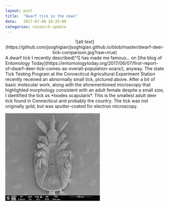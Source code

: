 ```yaml
---
layout: post
title:  "Dwarf tick in the news"
date:   2017-07-08 16:35:00
categories: research update
---
```

<center>
![alt text](https://github.com/jsoghigian/jsoghigian.github.io/blob/master/dwarf-deer-tick-comparison.jpg?raw=true)  
</center>  
A dwarf tick I recently described[^1] has made me famous... on [the blog of Entomology Today](https://entomologytoday.org/2017/06/07/first-report-of-dwarf-deer-tick-comes-as-overall-population-soars/), anyway. The state Tick Testing Program at the Connecticut Agricultural Experiment Station recently received an abnormally small tick, pictured above. After a bit of basic molecular work, along with the aforementioned microscopy that highlighted morphology consistent with an adult female despite a small size, I identified the tick as *Ixodes scapularis*.  This is the smallest adult deer tick found in Connecticut and probably the country. The tick was not originally gold, but was sputter-coated for electron microscopy.  
  
![alt text](https://github.com/jsoghigian/jsoghigian.github.io/blob/master/resize_dwarf-deer-tick-ventral-sem.jpg?raw=true)  


 
   
[^1]: Soghigian et al. 2017. The First Evidence of Nanism in Ixodes (Ixodes) scapularis (Acari: Ixodidae), Found Parasitizing a Human Host. Journal of Medical Entomology. [Published online ahead of print.](https://academic.oup.com/jme/article/3859660/The-First-Evidence-of-Nanism-in-Ixodes-Ixodes)  
  
